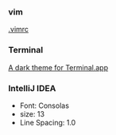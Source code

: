 ### vim
[.vimrc](https://github.com/charleehu/mine-config/blob/master/.vimrc)

### Terminal
[A dark theme for Terminal.app](https://github.com/dracula/terminal-app)

### IntelliJ IDEA
 * Font: Consolas
 * size: 13
 * Line Spacing: 1.0
